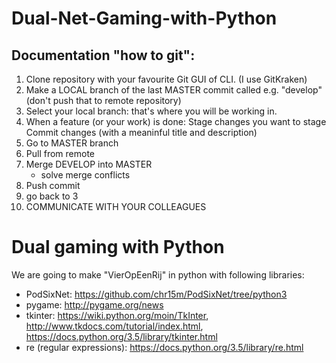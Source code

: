 # Dual-Net-Gaming-with-Python
## Documentation "how to git":
1.  Clone repository with your favourite Git GUI of CLI. (I use GitKraken)
2.  Make a LOCAL branch of the last MASTER commit called e.g. "develop" (don't push that to remote repository)
3.  Select your local branch: that's where you will be working in.
4.  When a feature (or your work) is done:
Stage changes you want to stage
Commit changes (with a meaninful title and description)
5.  Go to MASTER branch
6.  Pull from remote
7.  Merge DEVELOP into MASTER
    *   solve merge conflicts
8.  Push commit
9.  go back to 3
10. COMMUNICATE WITH YOUR COLLEAGUES

# Dual gaming with Python
We are going to make "VierOpEenRij" in python with following libraries:
*   PodSixNet: https://github.com/chr15m/PodSixNet/tree/python3
*   pygame: http://pygame.org/news
*   tkinter: https://wiki.python.org/moin/TkInter, http://www.tkdocs.com/tutorial/index.html, https://docs.python.org/3.5/library/tkinter.html
*   re (regular expressions): https://docs.python.org/3.5/library/re.html
